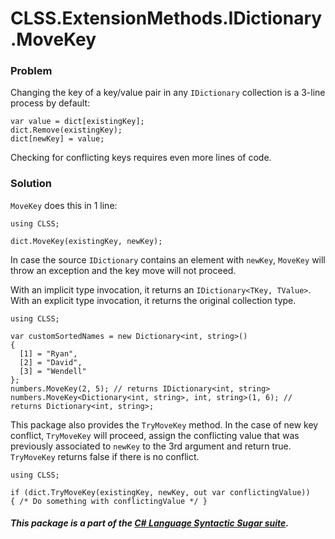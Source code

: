 ﻿# CLSS.ExtensionMethods.IDictionary.MoveKey

### Problem

Changing the key of a key/value pair in any `IDictionary` collection is a 3-line process by default:

```
var value = dict[existingKey];
dict.Remove(existingKey);
dict[newKey] = value;
```

Checking for conflicting keys requires even more lines of code.

### Solution

`MoveKey` does this in 1 line:

```
using CLSS;

dict.MoveKey(existingKey, newKey);
```

In case the source `IDictionary` contains an element with `newKey`, `MoveKey` will throw an exception and the key move will not proceed.

With an implicit type invocation, it returns an `IDictionary<TKey, TValue>`. With an explicit type invocation, it returns the original collection type.

```
using CLSS;

var customSortedNames = new Dictionary<int, string>()
{
  [1] = "Ryan",
  [2] = "David",
  [3] = "Wendell"
};
numbers.MoveKey(2, 5); // returns IDictionary<int, string>
numbers.MoveKey<Dictionary<int, string>, int, string>(1, 6); // returns Dictionary<int, string>;
```

This package also provides the `TryMoveKey` method. In the case of new key conflict, `TryMoveKey` will proceed, assign the conflicting value that was previously associated to `newKey` to the 3rd argument and return true. `TryMoveKey` returns false if there is no conflict.

```
using CLSS;

if (dict.TryMoveKey(existingKey, newKey, out var conflictingValue))
{ /* Do something with conflictingValue */ }
```

##### This package is a part of the [C# Language Syntactic Sugar suite](https://github.com/tonygiang/CLSS).